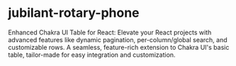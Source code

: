 # jubilant-rotary-phone
Enhanced Chakra UI Table for React: Elevate your React projects with advanced features like dynamic pagination, per-column/global search, and customizable rows. A seamless, feature-rich extension to Chakra UI's basic table, tailor-made for easy integration and customization.
